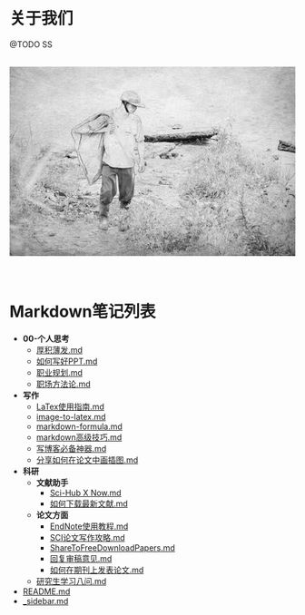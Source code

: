 # 关于我们
@TODO SS
<br />
<br />
<div align="center">
<img  src='./config/img/xf.jpeg' width="600" alt="logo" />
</div>
<br />
<br />


# Markdown笔记列表

- **00-个人思考**
  - [厚积薄发.md](docs/Social-Science/00-个人思考/厚积薄发.md)
  - [如何写好PPT.md](docs/Social-Science/00-个人思考/如何写好PPT.md)
  - [职业规划.md](docs/Social-Science/00-个人思考/职业规划.md)
  - [职场方法论.md](docs/Social-Science/00-个人思考/职场方法论.md)
- **写作**
  - [LaTex使用指南.md](docs/Social-Science/写作/LaTex使用指南.md)
  - [image-to-latex.md](docs/Social-Science/写作/image-to-latex.md)
  - [markdown-formula.md](docs/Social-Science/写作/markdown-formula.md)
  - [markdown高级技巧.md](docs/Social-Science/写作/markdown高级技巧.md)
  - [写博客必备神器.md](docs/Social-Science/写作/写博客必备神器.md)
  - [分享如何在论文中画插图.md](docs/Social-Science/写作/分享如何在论文中画插图.md)
- **科研**
  - **文献助手**
    - [Sci-Hub X Now.md](docs/Social-Science/科研/文献助手/Sci-Hub%20X%20Now.md)
    - [如何下载最新文献.md](docs/Social-Science/科研/文献助手/如何下载最新文献.md)
  - **论文方面**
    - [EndNote使用教程.md](docs/Social-Science/科研/论文方面/EndNote使用教程.md)
    - [SCI论文写作攻略.md](docs/Social-Science/科研/论文方面/SCI论文写作攻略.md)
    - [ShareToFreeDownloadPapers.md](docs/Social-Science/科研/论文方面/ShareToFreeDownloadPapers.md)
    - [回复审稿意见.md](docs/Social-Science/科研/论文方面/回复审稿意见.md)
    - [如何在期刊上发表论文.md](docs/Social-Science/科研/论文方面/如何在期刊上发表论文.md)
  - [研究生学习八问.md](docs/Social-Science/科研/研究生学习八问.md)
- [README.md](docs/Social-Science/README.md)
- [_sidebar.md](docs/Social-Science/_sidebar.md)
